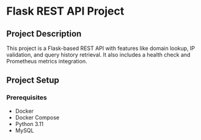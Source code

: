 # Flask REST API Project

## Project Description
This project is a Flask-based REST API with features like domain lookup, IP validation, and query history retrieval. It also includes a health check and Prometheus metrics integration.

## Project Setup

### Prerequisites
- Docker
- Docker Compose
- Python 3.11
- MySQL
